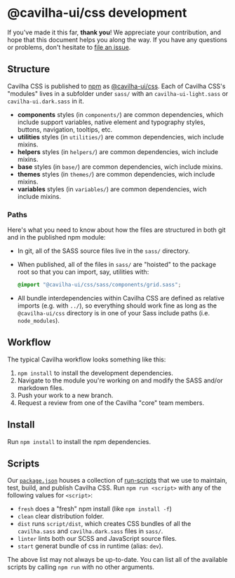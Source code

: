 # @cavilha-ui/css development

If you've made it this far, **thank you**! We appreciate your contribution, and hope that this document helps you along the way. If you have any questions or problems, don't hesitate to [file an issue](https://github.com/cavilha-ui/css/issues/new).

## Structure
Cavilha CSS is published to [npm] as [@cavilha-ui/css]. Each of Cavilha CSS's "modules" lives in a subfolder under `sass/` with an `cavilha-ui-light.sass` or `cavilha-ui.dark.sass` in it.

* **components** styles (in `components/`) are common dependencies, which include support variables, native element and typography styles, buttons, navigation, tooltips, etc.
* **utilities** styles (in `utilities/`) are common dependencies, wich include mixins.
* **helpers** styles (in `helpers/`) are common dependencies, wich include mixins.
* **base** styles (in `base/`) are common dependencies, wich include mixins.
* **themes** styles (in `themes/`) are common dependencies, wich include mixins.
* **variables** styles (in `variables/`) are common dependencies, wich include mixins.

### Paths
Here's what you need to know about how the files are structured in both git and in the published npm module:

* In git, all of the SASS source files live in the `sass/` directory.
* When published, all of the files in `sass/` are "hoisted" to the package root so that you can import, say, utilities with:

    ```scss
    @import "@cavilha-ui/css/sass/components/grid.sass";
    ```

* All bundle interdependencies within Cavilha CSS are defined as relative imports (e.g. with `../`), so everything should work fine as long as the `@cavilha-ui/css` directory is in one of your Sass include paths (i.e. `node_modules`).


## Workflow
The typical Cavilha workflow looks something like this:

1. `npm install` to install the development dependencies.
1. Navigate to the module you're working on and modify the SASS and/or markdown files.
1. Push your work to a new branch.
1. Request a review from one of the Cavilha "core" team members.

## Install
Run `npm install` to install the npm dependencies.


## Scripts
Our [`package.json`](package.json) houses a collection of [run-scripts] that we use to maintain, test, build, and publish Cavilha CSS. Run `npm run <script>` with any of the following values for `<script>`:

* `fresh` does a "fresh" npm install (like `npm install -f`)
* `clean` clear distribution folder.
* `dist` runs `script/dist`, which creates CSS bundles of all the `cavilha.sass` and `cavilha.dark.sass` files in `sass/`.
* `linter` lints both our SCSS and JavaScript source files.
* `start` generat bundle of css in runtime (alias: `dev`).

The above list may not always be up-to-date. You can list all of the available scripts by calling `npm run` with no other arguments.

[@cavilha-ui/css]: https://www.npmjs.com/package/@cavilha-ui/css
[run-scripts]: https://docs.npmjs.com/cli/run-script
[npm]: https://www.npmjs.com/
